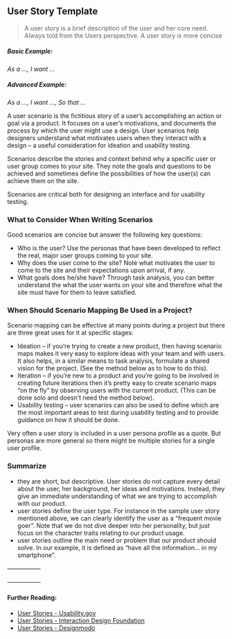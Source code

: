 ## User Story Template

> A user story is a brief description of the user and her core need.
> Always told from the Users perspective.
> A user story is more concise

##### Basic Example:
_As a ..., I want ..._

##### Advanced Example:
_As a ..., I want ..., So that ..._

A user scenario is the fictitious story of a user’s accomplishing an action or goal via a product. It focuses on a user’s motivations, and documents the process by which the user might use a design. User scenarios help designers understand what motivates users when they interact with a design – a useful consideration for ideation and usability testing.

Scenarios describe the stories and context behind why a specific user or user group comes to your site.  They note the goals and questions to be achieved and sometimes define the possibilities of how the user(s) can achieve them on the site.

Scenarios are critical both for designing an interface and for usability testing.

### What to Consider When Writing Scenarios
Good scenarios are concise but answer the following key questions:
- Who is the user? Use the personas that have been developed to reflect the real, major user groups coming to your site.
- Why does the user come to the site?  Note what motivates the user to come to the site and their expectations upon arrival, if any.
- What goals does he/she have? Through task analysis, you can better understand the what the user wants on your site and therefore what the site must have for them to leave satisfied.

### When Should Scenario Mapping Be Used in a Project?
Scenario mapping can be effective at many points during a project but there are three great uses for it at specific stages:
- Ideation – if you’re trying to create a new product, then having scenario maps makes it very easy to explore ideas with your team and with users. It also helps, in a similar means to task analysis, formulate a shared vision for the project. (See the method below as to how to do this).
- Iteration – if you’re new to a product and you’re going to be involved in creating future iterations then it’s pretty easy to create scenario maps “on the fly” by observing users with the current product. (This can be done solo and doesn’t need the method below).
- Usability testing – user scenarios can also be used to define which are the most important areas to test during usability testing and to provide guidance on how it should be done.

Very often a user story is included in a user persona profile as a quote. But personas are more general so there might be multiple stories for a single user profile.

### Summarize
- they are short, but descriptive. User stories do not capture every detail about the user, her background, her ideas and motivations. Instead, they give an immediate understanding of what we are trying to accomplish with our product.
- user stories define the user type. For instance in the sample user story mentioned above, we can clearly identify the user as a “frequent movie goer”. Note that we do not dive deeper into her personality, but just focus on the character traits relating to our product usage.
- user stories outline the main need or problem that our product should solve. In our example, it is defined as “have all the information… in my smartphone”.

–––––––––––



–––––––––––
#### Further Reading:
- [User Stories - Usability.gov](https://www.usability.gov/how-to-and-tools/methods/scenarios.html)
- [User Stories - Interaction Design Foundation](https://www.interaction-design.org/literature/topics/user-scenarios)
- [User Stories - Designmodo](https://designmodo.com/user-stories-ux/)
